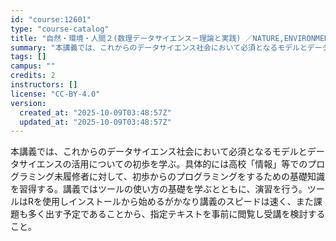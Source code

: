 ```yaml
---
id: "course:12601"
type: "course-catalog"
title: "自然・環境・人間２(数理データサイエンス－理論と実践) ／NATURE,ENVIRONMENT AND HUMANITY2(MATHEMATICAL DATA SCIENCE: THEORY AND PRACTICE)"
summary: "本講義では、これからのデータサイエンス社会において必須となるモデルとデータサイエンスの活用についての初歩を学ぶ。具体的には高校「情報」等でのプログラミング未履修者に対して、初歩からのプログラミングをするための基礎知識を習得する。講義ではツー…"
tags: []
campus: ""
credits: 2
instructors: []
license: "CC-BY-4.0"
version:
  created_at: "2025-10-09T03:48:57Z"
  updated_at: "2025-10-09T03:48:57Z"
---
```

本講義では、これからのデータサイエンス社会において必須となるモデルとデータサイエンスの活用についての初歩を学ぶ。具体的には高校「情報」等でのプログラミング未履修者に対して、初歩からのプログラミングをするための基礎知識を習得する。講義ではツールの使い方の基礎を学ぶとともに、演習を行う。ツールはRを使用しインストールから始めるがかなり講義のスピードは速く、また課題も多く出す予定であることから、指定テキストを事前に閲覧し受講を検討すること。
